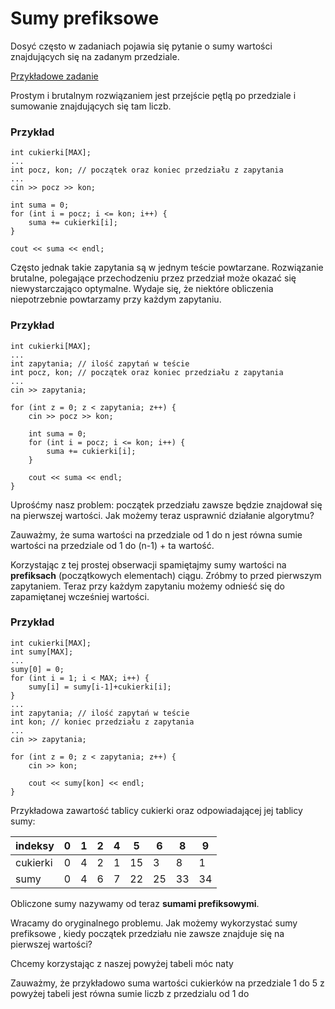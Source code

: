 # Sumy prefiksowe

Dosyć często w zadaniach pojawia się pytanie o sumy wartości znajdujących się na zadanym przedziale.

[Przykładowe zadanie](halloween.pdf)

Prostym i brutalnym rozwiązaniem jest przejście pętlą po przedziale i sumowanie znajdujących się tam liczb.

### Przykład
```
int cukierki[MAX];
...
int pocz, kon; // początek oraz koniec przedziału z zapytania
...
cin >> pocz >> kon;

int suma = 0;
for (int i = pocz; i <= kon; i++) {
    suma += cukierki[i];
}

cout << suma << endl;
```
Często jednak takie zapytania są w jednym teście powtarzane. 
Rozwiązanie brutalne, polegające przechodzeniu przez przedział może okazać się niewystarczająco
optymalne. Wydaje się, że niektóre obliczenia niepotrzebnie powtarzamy przy każdym zapytaniu.

### Przykład 
```
int cukierki[MAX];
...
int zapytania; // ilość zapytań w teście
int pocz, kon; // początek oraz koniec przedziału z zapytania
...
cin >> zapytania;

for (int z = 0; z < zapytania; z++) {
    cin >> pocz >> kon;

    int suma = 0;
    for (int i = pocz; i <= kon; i++) {
        suma += cukierki[i];
    }

    cout << suma << endl;
}

```

Uprośćmy nasz problem: początek przedziału zawsze będzie znajdował się na pierwszej wartości.
Jak możemy teraz usprawnić działanie algorytmu? 

Zauważmy, że suma wartości na przedziale od 1 do n jest równa sumie wartości na przedziale 
od 1 do (n-1) + ta wartość.

Korzystając z tej prostej obserwacji spamiętajmy sumy wartości na **prefiksach** (początkowych elementach) ciągu.
Zróbmy to przed pierwszym zapytaniem. Teraz przy każdym zapytaniu możemy odnieść się do zapamiętanej wcześniej wartości.


### Przykład 
```
int cukierki[MAX];
int sumy[MAX];
...
sumy[0] = 0;
for (int i = 1; i < MAX; i++) {
    sumy[i] = sumy[i-1]+cukierki[i];
}
...
int zapytania; // ilość zapytań w teście
int kon; // koniec przedziału z zapytania
...
cin >> zapytania;

for (int z = 0; z < zapytania; z++) {
    cin >> kon;

    cout << sumy[kon] << endl;
}

```
Przykładowa zawartość tablicy cukierki oraz odpowiadającej jej tablicy sumy:


|indeksy |0  |1  |2  |4  |5  |6  |8  |9  |
|--------|---|---|---|---|---|---|---|---|
|cukierki|0  |4  |2  |1  |15 |3  |8  |1  |
|sumy    |0  |4  |6  |7  |22 |25 |33 |34 |


Obliczone sumy nazywamy od teraz **sumami prefiksowymi**.

Wracamy do oryginalnego problemu. Jak możemy wykorzystać sumy prefiksowe , kiedy początek przedziału nie zawsze
znajduje się na pierwszej wartości?

Chcemy korzystając z naszej powyżej tabeli móc naty

Zauważmy, że przykładowo suma wartości cukierków na przedziale 1 do 5 z powyżej tabeli jest równa sumie
liczb z przedzialu od 1 do 

